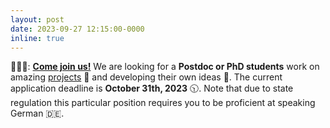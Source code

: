 ```yaml
---
layout: post
date: 2023-09-27 12:15:00-0000
inline: true
---
```


🧑‍🤝‍🧑: **[Come join us!](/join-us)** We are looking for a **Postdoc or PhD students** work on amazing [projects](projects) 🥳 and developing their own ideas 🧠. The current application deadline is **October 31th, 2023** 🕥. Note that due to state regulation this particular position requires you to be proficient at speaking German 🇩🇪.
